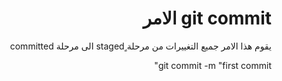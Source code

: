 <div dir = rtl > 
  
 <h1> git commit  الامر    </h1> 
<p> يقوم هذا الامر جميع التغييرات من مرحلة ٍstaged الى مرحلة committed   </p>

<p>  git commit -m "first commit"   </p>

 
    

  </dir >
